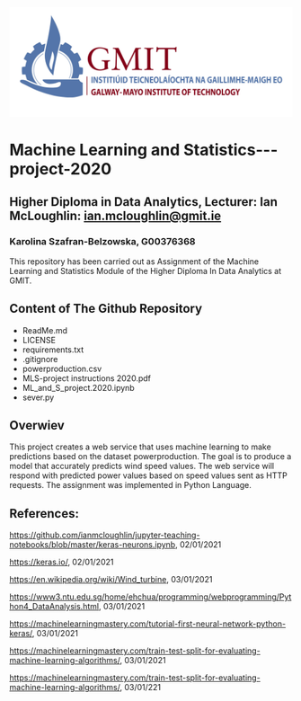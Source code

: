 ![](images/logo_GMIT.jpeg)

# Machine Learning and Statistics---project-2020

## Higher Diploma in Data Analytics, Lecturer: Ian McLoughlin: ian.mcloughlin@gmit.ie
### Karolina Szafran-Belzowska, G00376368

This repository has been carried out as Assignment of the Machine Learning and Statistics Module of the Higher Diploma In Data Analytics at GMIT.


## Content of The Github Repository
- ReadMe.md
- LICENSE
- requirements.txt
- .gitignore
- powerproduction.csv
- MLS-project instructions 2020.pdf
- ML_and_S_project.2020.ipynb
- sever.py

## Overwiev
This project creates a web service that uses machine learning to make predictions based on the dataset powerproduction. The goal is to produce a model that accurately predicts wind speed values. The web service will respond with predicted power values based on speed values sent as HTTP requests. 
The assignment was implemented in Python Language.


## References:

https://github.com/ianmcloughlin/jupyter-teaching-notebooks/blob/master/keras-neurons.ipynb, 02/01/2021

https://keras.io/, 02/01/2021

https://en.wikipedia.org/wiki/Wind_turbine, 03/01/2021

https://www3.ntu.edu.sg/home/ehchua/programming/webprogramming/Python4_DataAnalysis.html, 03/01/2021

https://machinelearningmastery.com/tutorial-first-neural-network-python-keras/, 03/01/2021

https://machinelearningmastery.com/train-test-split-for-evaluating-machine-learning-algorithms/, 03/01/2021

https://machinelearningmastery.com/train-test-split-for-evaluating-machine-learning-algorithms/, 03/01/221
